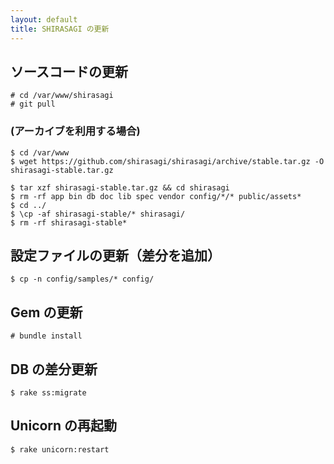 ```yaml
---
layout: default
title: SHIRASAGI の更新
---
```


## ソースコードの更新

```
# cd /var/www/shirasagi
# git pull
```

### (アーカイブを利用する場合)

```
$ cd /var/www
$ wget https://github.com/shirasagi/shirasagi/archive/stable.tar.gz -O shirasagi-stable.tar.gz

$ tar xzf shirasagi-stable.tar.gz && cd shirasagi
$ rm -rf app bin db doc lib spec vendor config/*/* public/assets*
$ cd ../
$ \cp -af shirasagi-stable/* shirasagi/
$ rm -rf shirasagi-stable*
```

## 設定ファイルの更新（差分を追加）

```
$ cp -n config/samples/* config/
```

## Gem の更新
```
# bundle install
```

## DB の差分更新
```
$ rake ss:migrate
```

## Unicorn の再起動

```
$ rake unicorn:restart
```
